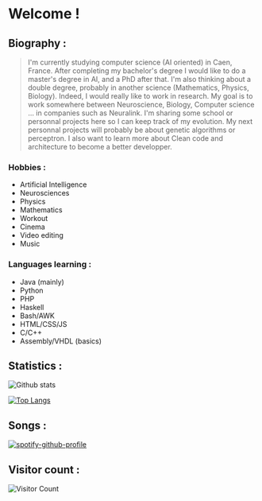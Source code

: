 # Welcome !

## Biography :

>I'm currently studying computer science (AI oriented) in Caen, France. After completing my bachelor's degree I would like to do a master's degree in AI, and a PhD after that. I'm also thinking about a double degree, probably in another science (Mathematics, Physics, Biology). Indeed, I would really like to work in research. My goal is to work somewhere between Neuroscience, Biology, Computer science ... in companies such as Neuralink. I'm sharing some school or personnal projects here so I can keep track of my evolution. My next personnal projects will probably be about genetic algorithms or perceptron. I also want to learn more about Clean code and architecture to become a better developper. 


### Hobbies :

- Artificial Intelligence
- Neurosciences
- Physics
- Mathematics
- Workout
- Cinema
- Video editing
- Music

### Languages learning :

- Java (mainly)
- Python
- PHP
- Haskell
- Bash/AWK
- HTML/CSS/JS
- C/C++
- Assembly/VHDL (basics)

## Statistics :

![Github stats](https://github-readme-stats.vercel.app/api?username=hanzopgp&theme=highcontrast&show_icons=true&count_private=true&title_color=09ba00)

[![Top Langs](https://github-readme-stats.vercel.app/api/top-langs/?username=hanzopgp&layout=compact&langs_count=8&bg_color=000000&title_color=09ba00&text_color=ffffff&exclude_repo=Steganography&card_width=445)](https://github.com/anuraghazra/github-readme-stats)

## Songs : 

[![spotify-github-profile](https://spotify-github-profile.vercel.app/api/view?uid=4bfnbw32941fqfatn327dfeh5&cover_image=false&theme=default)](https://github.com/kittinan/spotify-github-profile)

## Visitor count : 

![Visitor Count](https://profile-counter.glitch.me/hanzopgp/count.svg)

